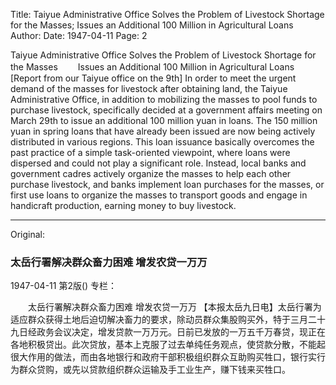 Title: Taiyue Administrative Office Solves the Problem of Livestock Shortage for the Masses; Issues an Additional 100 Million in Agricultural Loans
Author:
Date: 1947-04-11
Page: 2

Taiyue Administrative Office Solves the Problem of Livestock Shortage for the Masses
　　Issues an Additional 100 Million in Agricultural Loans
[Report from our Taiyue office on the 9th] In order to meet the urgent demand of the masses for livestock after obtaining land, the Taiyue Administrative Office, in addition to mobilizing the masses to pool funds to purchase livestock, specifically decided at a government affairs meeting on March 29th to issue an additional 100 million yuan in loans. The 150 million yuan in spring loans that have already been issued are now being actively distributed in various regions. This loan issuance basically overcomes the past practice of a simple task-oriented viewpoint, where loans were dispersed and could not play a significant role. Instead, local banks and government cadres actively organize the masses to help each other purchase livestock, and banks implement loan purchases for the masses, or first use loans to organize the masses to transport goods and engage in handicraft production, earning money to buy livestock.



<hr /> 

Original: 


### 太岳行署解决群众畜力困难  增发农贷一万万

1947-04-11
第2版()
专栏：

　　太岳行署解决群众畜力困难
    增发农贷一万万
    【本报太岳九日电】太岳行署为适应群众获得土地后迫切解决畜力的要求，除动员群众集股购买外，特于三月二十九日经政务会议决定，增发贷款一万万元。日前已发放的一万五千万春贷，现正在各地积极贷出。此次贷放，基本上克服了过去单纯任务观点，使贷款分散，不能起很大作用的做法，而由各地银行和政府干部积极组织群众互助购买牲口，银行实行为群众贷购，或先以贷款组织群众运输及手工业生产，赚下钱来买牲口。
